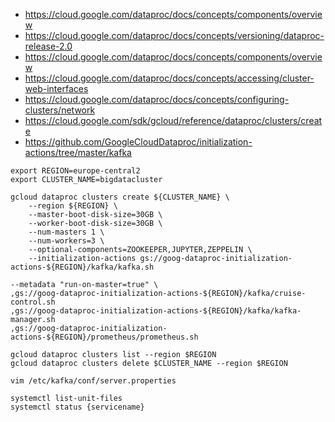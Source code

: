 
* https://cloud.google.com/dataproc/docs/concepts/components/overview
* https://cloud.google.com/dataproc/docs/concepts/versioning/dataproc-release-2.0
* https://cloud.google.com/dataproc/docs/concepts/components/overview
* https://cloud.google.com/dataproc/docs/concepts/accessing/cluster-web-interfaces
* https://cloud.google.com/dataproc/docs/concepts/configuring-clusters/network
* https://cloud.google.com/sdk/gcloud/reference/dataproc/clusters/create
* https://github.com/GoogleCloudDataproc/initialization-actions/tree/master/kafka

~~~
export REGION=europe-central2
export CLUSTER_NAME=bigdatacluster

gcloud dataproc clusters create ${CLUSTER_NAME} \
    --region ${REGION} \
    --master-boot-disk-size=30GB \
    --worker-boot-disk-size=30GB \
    --num-masters 1 \
    --num-workers=3 \
    --optional-components=ZOOKEEPER,JUPYTER,ZEPPELIN \
    --initialization-actions gs://goog-dataproc-initialization-actions-${REGION}/kafka/kafka.sh

--metadata "run-on-master=true" \
,gs://goog-dataproc-initialization-actions-${REGION}/kafka/cruise-control.sh
,gs://goog-dataproc-initialization-actions-${REGION}/kafka/kafka-manager.sh
,gs://goog-dataproc-initialization-actions-${REGION}/prometheus/prometheus.sh

gcloud dataproc clusters list --region $REGION
gcloud dataproc clusters delete $CLUSTER_NAME --region $REGION

vim /etc/kafka/conf/server.properties

systemctl list-unit-files
systemctl status {servicename}

~~~
